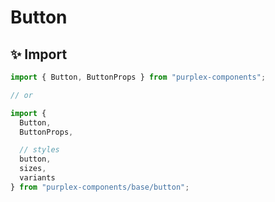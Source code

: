 # Button

## ✨ Import

```typescript
import { Button, ButtonProps } from "purplex-components";

// or

import { 
  Button,
  ButtonProps,

  // styles
  button,
  sizes,
  variants 
} from "purplex-components/base/button";
```
